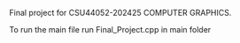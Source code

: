 Final project for CSU44052-202425 COMPUTER GRAPHICS.

To run the main file run Final_Project.cpp in main folder
